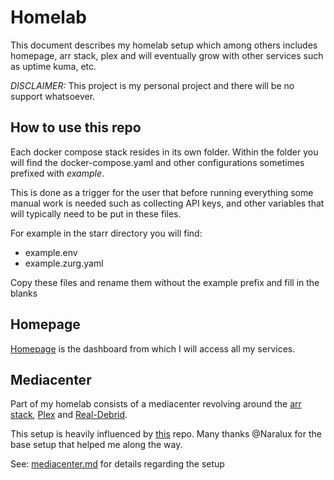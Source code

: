 # Homelab
This document describes my homelab setup which among others includes homepage, arr stack, plex and will eventually grow with other services such as uptime kuma, etc.

*DISCLAIMER:* This project is my personal project and there will be no support whatsoever.

## How to use this repo
Each docker compose stack resides in its own folder. 
Within the folder you will find the docker-compose.yaml and other configurations sometimes prefixed with _example_.

This is done as a trigger for the user that before running everything some manual work is needed such as collecting API keys, and other variables that will typically need to be put in these files.

For example in the starr directory you will find:
- example.env
- example.zurg.yaml

Copy these files and rename them without the example prefix and fill in the blanks

## Homepage
[Homepage](https://gethomepage.dev/latest/) is the dashboard from which I will access all my services.

## Mediacenter
Part of my homelab consists of a mediacenter revolving around the [arr stack](https://wiki.servarr.com/), [Plex](https://www.plex.tv) and [Real-Debrid](https://real-debrid.com).

This setup is heavily influenced by [this](https://github.com/naralux/mediacenter) repo. Many thanks @Naralux for the base setup that helped me along the way.

See: [mediacenter.md](docs/mediacenter.md) for details regarding the setup







